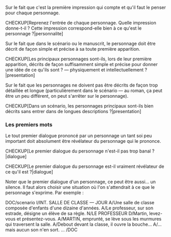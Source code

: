 <!-- Page: #461 La première impression -->

Sur le fait que c'est la première impression qui compte et qu'il faut le penser pour chaque personnage.

CHECKUP[Reprenez l'entrée de chaque personnage. Quelle impression donne-t-il ? Cette impression correspond-elle bien à ce qu'est le personnage ?|personnalite] 

Sur le fait que dans le scénario ou le manuscrit, le personnage doit être décrit de façon simple et précise à sa toute première apparition.

CHECKUP[Les principaux personnages sont-ils, lors de leur première apparition, décrits de façon suffisamment simple et précise pour donner une idée de ce qu'ils sont ? — physiquement et intellectuellement ?|presentation]

Sur le fait que les personnages ne doivent pas être décrits de façon trop détaillée et longue (particulièrement dans le scénario — au roman, ça peut être un peu différent, on peut s'arrêter sur le personnage).

CHECKUP[Dans un scénario, les personnages principaux sont-ils bien décrits sans entrer dans de longues descriptions ?|presentation]

### Les premiers mots

Le tout premier dialogue prononcé par un personnage un tant soi peu important doit absolument être révélateur du personnage qui le prononce.

CHECKUP[Le premier dialogue du personnage n'est-il pas trop banal ?|dialogue]

CHECKUP[Le premier dialogue du personnage est-il vraiment révélateur de ce qu'il est ?|dialogue]

Noter que le premier dialogue d'un personnage, ce peut être aussi… un silence. Il faut alors choisir une situation où l'on s'attendrait à ce que le personnage s'exprime. Par exemple :

DOC/scenario
I/INT. SALLE DE CLASSE — JOUR
A/Une salle de classe composée d'enfants d'une dizaine d'années.
A/Le professeur, sur son estrade, désigne un élève de sa règle.
N/LE PROFESSEUR
D/Martin, levez-vous et présentez-vous.
A/MARTIN, emprunté, se lève sous les murmures qui traversent la salle.
A/Debout devant la classe, il ouvre la bouche… 
A/… mais aucun son n'en sort.
…
/DOC